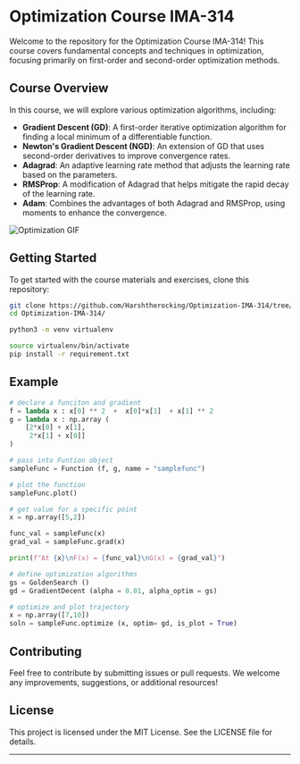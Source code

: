 # Optimization Course IMA-314

Welcome to the repository for the Optimization Course IMA-314! This course covers fundamental concepts and techniques in optimization, focusing primarily on first-order and second-order optimization methods.

## Course Overview

In this course, we will explore various optimization algorithms, including:

- **Gradient Descent (GD)**: A first-order iterative optimization algorithm for finding a local minimum of a differentiable function.
- **Newton's Gradient Descent (NGD)**: An extension of GD that uses second-order derivatives to improve convergence rates.
- **Adagrad**: An adaptive learning rate method that adjusts the learning rate based on the parameters.
- **RMSProp**: A modification of Adagrad that helps mitigate the rapid decay of the learning rate.
- **Adam**: Combines the advantages of both Adagrad and RMSProp, using moments to enhance the convergence.

![Optimization GIF](http://gifgifs.com/animations/transportation/rockets-and-shuttles/Large_rocket.gif)  <!-- Replace with a relevant GIF URL -->

## Getting Started

To get started with the course materials and exercises, clone this repository:

```bash
git clone https://github.com/Harshtherocking/Optimization-IMA-314/tree/main
cd Optimization-IMA-314/

python3 -m venv virtualenv

source virtualenv/bin/activate
pip install -r requirement.txt
```

## Example
```python
# declare a funciton and gradient 
f = lambda x : x[0] ** 2  +  x[0]*x[1]  + x[1] ** 2
g = lambda x : np.array (
    [2*x[0] + x[1],
     2*x[1] + x[0]]
)
```

```python
# pass into Funtion object
sampleFunc = Function (f, g, name = "samplefunc")

# plot the function
sampleFunc.plot()
```

```python
# get value for a specific point
x = np.array([5,2])

func_val = sampleFunc(x)
grad_val = sampleFunc.grad(x)

print(f"At {x}\nF(x) = {func_val}\nG(x) = {grad_val}")
```

```python
# define optimization algorithms
gs = GoldenSearch ()
gd = GradientDecent (alpha = 0.01, alpha_optim = gs)

# optimize and plot trajectory
x = np.array([7,10])
soln = sampleFunc.optimize (x, optim= gd, is_plot = True)
```


## Contributing

Feel free to contribute by submitting issues or pull requests. We welcome any improvements, suggestions, or additional resources!

## License

This project is licensed under the MIT License. See the LICENSE file for details.

---
